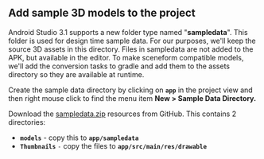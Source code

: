﻿## Add sample 3D models to the project

Android Studio 3.1 supports a new folder type named "**sampledata**". This folder is used for design time sample data. For our purposes, we'll keep the source 3D assets in this directory. Files in sampledata are not added to the APK, but available in the editor. To make sceneform compatible models, we'll add the conversion tasks to gradle and add them to the assets directory so they are available at runtime.

Create the sample data directory by clicking on  **`app`**  in the project view and then right mouse click to find the menu item  **New > Sample Data Directory.**

Download the  [sampledata.zip](https://github.com/googlecodelabs/sceneform-intro/raw/master/sampledata.zip) resources from GitHub. This contains 2 directories:

-   **`models`**  - copy this to  **`app/sampledata`**
-   **`Thumbnails`** `-`  copy the files to  **`app/src/main/res/drawable`**

